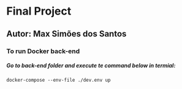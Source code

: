# Final Project
## Autor: Max Simões dos Santos


### To run Docker back-end

##### Go to back-end folder and execute te command below in termial: 
```
docker-compose --env-file ./dev.env up
```
